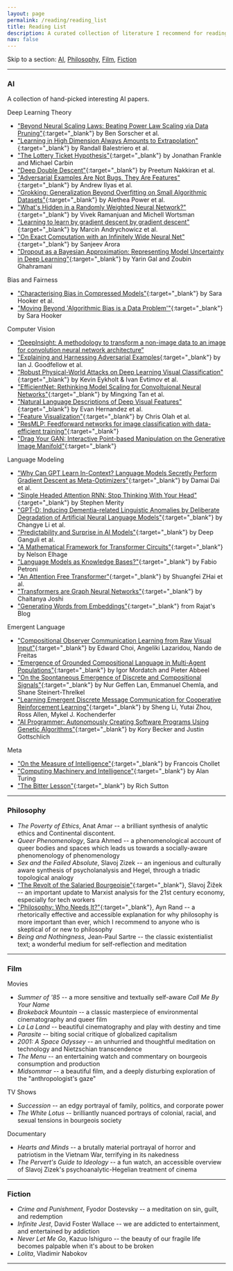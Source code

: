 ```yaml
---
layout: page
permalink: /reading/reading_list
title: Reading List
description: A curated collection of literature I recommend for reading / viewing.
nav: false
---
```


Skip to a section: [AI](#ai), [Philosophy](#philosophy), [Film](#film), [Fiction](#fiction)

---

### AI
A collection of hand-picked interesting AI papers.

Deep Learning Theory
- ["Beyond Neural Scaling Laws: Beating Power Law Scaling via Data Pruning"](https://arxiv.org/pdf/2206.14486.pdf){:target="_blank"} by Ben Sorscher et al.
- ["Learning in High Dimension Always Amounts to Extrapolation"](https://arxiv.org/pdf/2110.09485.pdf){:target="_blank"} by Randall Balestriero et al.
- ["The Lottery Ticket Hypothesis"](https://arxiv.org/pdf/1803.03635.pdf){:target="_blank"} by Jonathan Frankle and Michael Carbin
- ["Deep Double Descent"](https://arxiv.org/pdf/1912.02292.pdf){:target="_blank"} by Preetum Nakkiran et al.
- ["Adversarial Examples Are Not Bugs, They Are Features"](https://arxiv.org/pdf/1905.02175.pdf){:target="_blank"} by Andrew Ilyas et al.
- ["Grokking: Generalization Beyond Overfitting on Small Algorithmic Datasets"](https://arxiv.org/pdf/2201.02177.pdf){:target="_blank"} by Alethea Power et al.
- ["What's Hidden in a Randomly Weighted Neural Network?"](https://arxiv.org/pdf/1911.13299.pdf){:target="_blank"} by Vivek Ramanjuan and Michell Wortsman
- ["Learning to learn by gradient descent by gradient descent"](https://arxiv.org/pdf/1606.04474.pdf){:target="_blank"} by Marcin Andrychowicz et al.
- ["On Exact Computation with an Infinitely Wide Neural Net"](https://arxiv.org/pdf/1904.11955.pdf){:target="_blank"} by Sanjeev Arora
- ["Dropout as a Bayesian Approximation: Representing Model Uncertainty in Deep Learning"](https://arxiv.org/pdf/1506.02142.pdf){:target="_blank"} by Yarin Gal and Zoubin Ghahramani

Bias and Fairness
<!-- - ["On the (im)possibility of fairness"](https://arxiv.org/pdf/1609.07236.pdf){:target="_blank"} by Sorelle A. Friedler et al. -->
<!-- - ["What Do Compressed Deep Neural Networks Forget?"](https://arxiv.org/pdf/1911.05248.pdf){:target="_blank"} by Sarah Hooker et al. -->
- ["Characterising Bias in Compressed Models"](https://arxiv.org/abs/2010.03058){:target="_blank"} by Sara Hooker et al.
- ["Moving Beyond 'Algorithmic Bias is a Data Problem'"](https://www.cell.com/patterns/fulltext/S2666-3899(21)00061-1){:target="_blank"} by Sara Hooker

Computer Vision
- [“DeepInsight: A methodology to transform a non-image data to an image for convolution neural network architecture”](https://www.nature.com/articles/s41598-019-47765-6)
- ["Explaining and Harnessing Adversarial Examples](https://arxiv.org/pdf/1412.6572.pdf){:target="_blank"} by Ian J. Goodfellow et al.
- ["Robust Physical-World Attacks on Deep Learning Visual Classification"](https://arxiv.org/pdf/1707.08945.pdf){:target="_blank"} by Kevin Eykholt & Ivan Evtimov et al.
- ["EfficientNet: Rethinking Model Scaling for Convoltuional Neural Networks"](https://arxiv.org/pdf/1905.11946.pdf){:target="_blank"} by Mingxing Tan et al.
- ["Natural Language Descriptions of Deep Visual Features"](https://arxiv.org/abs/2201.11114){:target="_blank"} by Evan Hernandez et al.
- ["Feature Visualization"](https://distill.pub/2017/feature-visualization/){:target="_blank"} by Chris Olah et al.
- ["ResMLP: Feedforward networks for image classification with data-efficient training"](https://arxiv.org/abs/2105.03404){:target="_blank"}
- ["Drag Your GAN: Interactive Point-based Manipulation on the Generative Image Manifold"](https://arxiv.org/pdf/2305.10973.pdf){:target="_blank"}

Language Modeling
- ["Why Can GPT Learn In-Context? Language Models Secretly Perform Gradient Descent as Meta-Optimizers"](https://arxiv.org/pdf/2212.10559.pdf){:target="_blank"} by Damai Dai et al.
- ["Single Headed Attention RNN: Stop Thinking With Your Head"](https://arxiv.org/abs/1911.11423){:target="_blank"} by Stephen Merity
- ["GPT-D: Inducing Dementia-related Linguistic Anomalies by Deliberate Degradation of Artificial Neural Language Models"](https://aclanthology.org/2022.acl-long.131.pdf){:target="_blank"} by Changye Li et al.
- ["Predictability and Surprise in AI Models"](https://facctconference.org/static/pdfs_2022/facct22-140.pdf){:target="_blank"} by Deep Ganguli et al.
- ["A Mathematical Framework for Transformer Circuits"](https://transformer-circuits.pub/2021/framework/index.html){:target="_blank"} by Nelson Elhage
- ["Language Models as Knowledge Bases?"](https://aclanthology.org/D19-1250.pdf){:target="_blank"} by Fabio Petroni
- ["An Attention Free Transformer"](https://arxiv.org/pdf/2105.14103.pdf){:target="_blank"} by Shuangfei ZHai et al.
- ["Transformers are Graph Neural Networks"](https://thegradient.pub/transformers-are-graph-neural-networks/){:target="_blank"} by Chaitanya Joshi
- ["Generating Words from Embeddings"](https://rajatvd.github.io/Generating-Words-From-Embeddings/){:target="_blank"} from Rajat's Blog

Emergent Language
- ["Compositional Observer Communication Learning from Raw Visual Input"](https://arxiv.org/pdf/1804.02341v1.pdf){:target="_blank"} by Edward Choi, Angeliki Lazaridou, Nando de Freitas
- ["Emergence of Grounded Compositional Language in Multi-Agent Populations"](https://arxiv.org/abs/1703.04908){:target="_blank"} by Igor Mordatch and Pieter Abbeel
- ["On the Spontaneous Emergence of Discrete and Compositional Signals"](https://aclanthology.org/2020.acl-main.433.pdf){:target="_blank"} by Nur Geffen Lan, Emmanuel Chemla, and Shane Steinert-Threlkel
- ["Learning Emergent Discrete Message Communication for Cooperative Reinforcement Learning"](https://arxiv.org/pdf/2102.12550.pdf){:target="_blank"} by Sheng Li, Yutai Zhou, Ross Allen, Mykel J. Kochenderfer
- ["AI Programmer: Autonomously Creating Software Programs Using Genetic Algorithms"](https://arxiv.org/pdf/1709.05703.pdf){:target="_blank"} by Kory Becker and Justin Gottschlich

Meta
- ["On the Measure of Intelligence"](https://arxiv.org/abs/1911.01547){:target="_blank"} by Francois Chollet
- ["Computing Machinery and Intelligence"](https://academic.oup.com/mind/article/LIX/236/433/986238){:target="_blank"} by Alan Turing
- ["The Bitter Lesson"](http://www.incompleteideas.net/IncIdeas/BitterLesson.html){:target="_blank"} by Rich Sutton


---

### Philosophy
- *The Poverty of Ethics*, Anat Amar -- a brilliant synthesis of analytic ethics and Continental discontent.
- *Queer Phenomenology*, Sara Ahmed -- a phenomenological account of queer bodies and spaces which leads us towards a socially-aware phenomenology of phenomenology
- *Sex and the Failed Absolute*, Slavoj Zizek -- an ingenious and culturally aware synthesis of psycholanalysis and Hegel, through a triadic topological analogy
- ["The Revolt of the Salaried Bourgeoisie"](https://www.lrb.co.uk/the-paper/v34/n02/slavoj-zizek/the-revolt-of-the-salaried-bourgeoisie){:target="_blank"}, Slavoj Žižek -- an important update to Marxist analysis for the 21st century economy, especially for tech workers
- ["Philosophy: Who Needs It?"](https://www.stephenhicks.org/wp-content/uploads/2018/12/Philosophy-Who-Needs-It-text.pdf){:target="_blank"}, Ayn Rand -- a rhetorically effective and accessible explanation for why philosophy is more important than ever, which I recommend to anyone who is skeptical of or new to philosophy
- *Being and Nothingness*, Jean-Paul Sartre -- the classic existentialist text; a wonderful medium for self-reflection and meditation

---

### Film
Movies
- *Summer of '85* -- a more sensitive and textually self-aware *Call Me By Your Name*
- *Brokeback Mountain* -- a classic masterpiece of environmental cinematography and queer film
- *La La Land* -- beautiful cinematography and play with destiny and time
- *Parasite* -- biting social critique of globalized capitalism
- *2001: A Space Odyssey* -- an unhurried and thoughtful meditation on technology and Nietzschian transcendence
- *The Menu* -- an entertaining watch and commentary on bourgeois consumption and production
- *Midsommar* -- a beautiful film, and a deeply disturbing exploration of the "anthropologist's gaze"

TV Shows
- *Succession* -- an edgy portrayal of family, politics, and corporate power
- *The White Lotus* -- brilliantly nuanced portrays of colonial, racial, and sexual tensions in bourgeois society

Documentary
- *Hearts and Minds* -- a brutally material portrayal of horror and patriotism in the Vietnam War, terrifying in its nakedness
- *The Pervert's Guide to Ideology* -- a fun watch, an accessible overview of Slavoj Zizek's psychoanalytic-Hegelian treatment of cinema

---

### Fiction
- *Crime and Punishment*, Fyodor Dostevsky -- a meditation on sin, guilt, and redemption
- *Infinite Jest*, David Foster Wallace -- we are addicted to entertainment, and entertained by addiction
- *Never Let Me Go*, Kazuo Ishiguro -- the beauty of our fragile life becomes palpable when it's about to be broken
- *Lolita*, Vladimir Nabokov

---